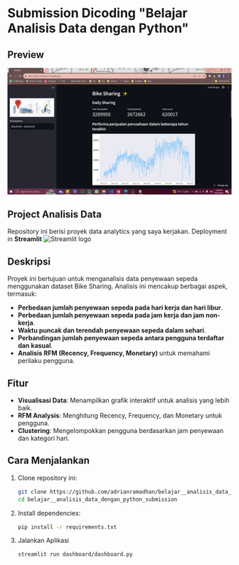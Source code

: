 # Submission Dicoding "Belajar Analisis Data dengan Python"

## Preview
![Bike Sharing Dashboard Streamlit Preview](https://raw.githubusercontent.com/ariniamsr/bike-sharing/main/preview.png)

## Project Analisis Data

Repository ini berisi proyek data analytics yang saya kerjakan. Deployment in **Streamlit** <img src="https://user-images.githubusercontent.com/7164864/217935870-c0bc60a3-6fc0-4047-b011-7b4c59488c91.png" alt="Streamlit logo"></img>

## Deskripsi

Proyek ini bertujuan untuk menganalisis data penyewaan sepeda menggunakan dataset Bike Sharing. Analisis ini mencakup berbagai aspek, termasuk:

- **Perbedaan jumlah penyewaan sepeda pada hari kerja dan hari libur**.
- **Perbedaan jumlah penyewaan sepeda pada jam kerja dan jam non-kerja**.
- **Waktu puncak dan terendah penyewaan sepeda dalam sehari**.
- **Perbandingan jumlah penyewaan sepeda antara pengguna terdaftar dan kasual**.
- **Analisis RFM (Recency, Frequency, Monetary)** untuk memahami perilaku pengguna.

## Fitur

- **Visualisasi Data**: Menampilkan grafik interaktif untuk analisis yang lebih baik.
- **RFM Analysis**: Menghitung Recency, Frequency, dan Monetary untuk pengguna.
- **Clustering**: Mengelompokkan pengguna berdasarkan jam penyewaan dan kategori hari.

## Cara Menjalankan

1. Clone repository ini:
   ```bash
   git clone https://github.com/adrianramadhan/belajar__analisis_data_dengan_python_submission.git
   cd belajar__analisis_data_dengan_python_submission
   ```

2. Install dependencies:
    ```bash
    pip install -r requirements.txt

    ```

3. Jalankan Aplikasi
    ```bash
    streamlit run dashboard/dashboard.py
    ```